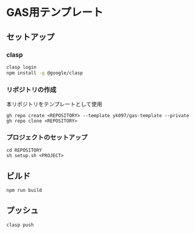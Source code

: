 # GAS用テンプレート

## セットアップ
### clasp
```bash
clasp login
npm install -g @google/clasp
```

### リポジトリの作成
本リポジトリをテンプレートとして使用
```
gh repo create <REPOSITORY> --template yk097/gas-template --private
gh repo clone <REPOSITORY>
```

### プロジェクトのセットアップ
```
cd REPOSITORY
sh setup.sh <PROJECT>
```

## ビルド
```
npm run build
```

## プッシュ
```
clasp push
```

